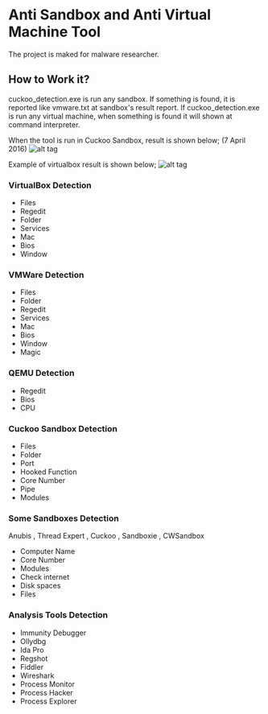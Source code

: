 # Anti Sandbox and Anti Virtual Machine Tool

The project is maked for malware researcher. 

## How to Work it?
cuckoo_detection.exe is run any sandbox. If something is found, it is reported like vmware.txt at sandbox's result report.
If cuckoo_detection.exe is run any virtual machine, when something is found it will shown at command interpreter.

When the tool is run in Cuckoo Sandbox, result is shown below; (7 April 2016)
![alt tag](https://github.com/AlicanAkyol/sems/blob/master/cuckooResult.png)

Example of virtualbox result is shown below;
![alt tag](https://github.com/AlicanAkyol/sems/blob/master/Sanalla%C5%9Ft%C4%B1rmaOrtam%C4%B1TespitArac%C4%B1-2.png)


### VirtualBox Detection
  - Files
  - Regedit
  - Folder
  - Services
  - Mac
  - Bios
  - Window

### VMWare Detection
  - Files
  - Folder
  - Regedit
  - Services
  - Mac
  - Bios
  - Window
  - Magic

### QEMU Detection
  - Regedit
  - Bios
  - CPU

### Cuckoo Sandbox Detection
  - Files
  - Folder
  - Port
  - Hooked Function
  - Core Number
  - Pipe
  - Modules

### Some Sandboxes Detection
Anubis , Thread Expert , Cuckoo , Sandboxie , CWSandbox
  - Computer Name
  - Core Number
  - Modules
  - Check internet
  - Disk spaces
  - Files

### Analysis Tools Detection
  - Immunity Debugger
  - Ollydbg
  - Ida Pro
  - Regshot
  - Fiddler
  - Wireshark
  - Process Monitor
  - Process Hacker
  - Process Explorer
